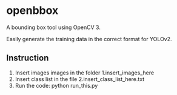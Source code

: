 # openbbox

A bounding box tool using OpenCV 3.

Easily generate the training data in the correct format for YOLOv2.

## Instruction

1. Insert images images in the folder 1.insert_images_here
2. Insert class list in the file 2.insert_class_list_here.txt
3. Run the code: python run_this.py
